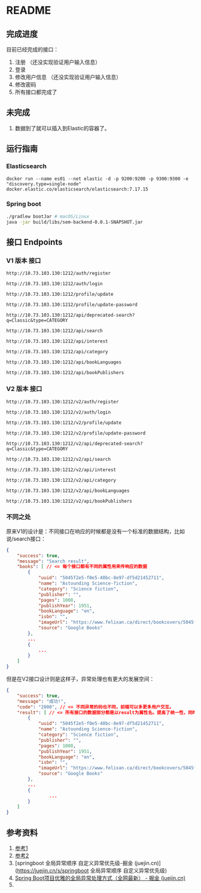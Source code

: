 # README

## 完成进度

目前已经完成的接口：
1. 注册 （还没实现验证用户输入信息）
2. 登录
3. 修改用户信息 （还没实现验证用户输入信息）
4. 修改密码
5. 所有接口都完成了

## 未完成

1. 数据到了就可以插入到Elastic的容器了。

## 运行指南

### Elasticsearch

```shell
docker run --name es01 --net elastic -d -p 9200:9200 -p 9300:9300 -e "discovery.type=single-node" docker.elastic.co/elasticsearch/elasticsearch:7.17.15
```

### Spring boot

```sh
./gradlew bootJar # macOS/Linux
java -jar build/libs/sem-backend-0.0.1-SNAPSHOT.jar 
```

## 接口 Endpoints

### V1 版本 接口

`http://10.73.103.130:1212/auth/register`

`http://10.73.103.130:1212/auth/login`

`http://10.73.103.130:1212/profile/update`

`http://10.73.103.130:1212/profile/update-password`

`http://10.73.103.130:1212/api/deprecated-search?q=Classic&type=CATEGORY`

`http://10.73.103.130:1212/api/search`

`http://10.73.103.130:1212/api/interest`

`http://10.73.103.130:1212/api/category`

`http://10.73.103.130:1212/api/bookLanguages`

`http://10.73.103.130:1212/api/bookPublishers`

### V2 版本 接口

`http://10.73.103.130:1212/v2/auth/register`

`http://10.73.103.130:1212/v2/auth/login`

`http://10.73.103.130:1212/v2/profile/update`

`http://10.73.103.130:1212/v2/profile/update-password`

`http://10.73.103.130:1212/v2/api/deprecated-search?q=Classic&type=CATEGORY`

`http://10.73.103.130:1212/v2/api/search`

`http://10.73.103.130:1212/v2/api/interest`

`http://10.73.103.130:1212/v2/api/category`

`http://10.73.103.130:1212/v2/api/bookLanguages`

`http://10.73.103.130:1212/v2/api/bookPublishers`

### 不同之处

原来V1的设计是：不同接口在响应的时候都是没有一个标准的数据结构，比如说/search接口：

```json
{
    "success": true,
    "message": "Search result",
    "books": [ // <= 每个接口都有不同的属性用来传响应的数据
        {
            "uuid": "5045f2e5-f0e5-40bc-8e97-df5d21452711",
            "name": "Astounding Science-fiction",
            "category": "Science fiction",
            "publisher": "",
            "pages": 1008,
            "publishYear": 1951,
            "bookLanguage": "en",
            "isbn": "",
            "imageUrl": "https://www.felixan.ca/direct/bookcovers/5045f2e5-f0e5-40bc-8e97-df5d21452711.jpg",
            "source": "Google Books"
        },
        ...
        {
        	...
        }
    ]
}
```

但是在V2接口设计则是这样子，异常处理也有更大的发展空间：


```json
{
    "success": true,
    "message": "成功!",
    "code": "2000", // <= 不同异常的码也不同，前端可以多更多用户交互。
    "result": [ // <= 所有接口的数据部分都是以result为属性名。提高了统一性，同时代码的耦合性降低、代码的维护空间更广、代码的可读性提高以及代码量减少。
        {
            "uuid": "5045f2e5-f0e5-40bc-8e97-df5d21452711",
            "name": "Astounding Science-fiction",
            "category": "Science fiction",
            "publisher": "",
            "pages": 1008,
            "publishYear": 1951,
            "bookLanguage": "en",
            "isbn": "",
            "imageUrl": "https://www.felixan.ca/direct/bookcovers/5045f2e5-f0e5-40bc-8e97-df5d21452711.jpg",
            "source": "Google Books"
        },
        ...
        {
        		...
        }
    ]
}
```



## 参考资料

1. [参考1](https://blog.csdn.net/weixin_44088785/article/details/89478635)
2. [参考2](https://blog.csdn.net/qq_41879343/article/details/111827824)
3. [springboot 全局异常顺序 自定义异常优先级-掘金 (juejin.cn)](https://juejin.cn/s/springboot 全局异常顺序 自定义异常优先级)
4. [Spring Boot项目优雅的全局异常处理方式（全网最新） - 掘金 (juejin.cn)](https://juejin.cn/post/6959520793063587848)
5. 